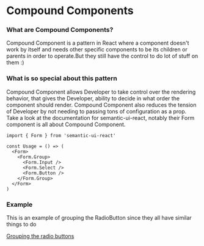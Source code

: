 # Compound Components

### What are Compound Components?

Compound Component is a pattern in React where a component doesn't work by itself and needs other specific components to be its children or parents in order to operate.But they still have the control to do lot of stuff on them :)

### What is so special about this pattern

Compound Component allows Developer to take control over the rendering behavior, that gives the Developer, ability to decide in what order the component should render. 
Compound Component also reduces the tension of Developer by not needing to passing tons of configuration as a prop.
Take a look at the documentation for semantic-ui-react, notably their Form component is all about Compound Component.

```
import { Form } from 'semantic-ui-react'

const Usage = () => (
  <Form>
    <Form.Group>
      <Form.Input />
      <Form.Select />
      <Form.Button />
    </Form.Group>
  </Form>
)

```


### Example

This is an example of grouping the RadioButton since they all have similar things to do

[Grouping the radio buttons](https://codesandbox.io/s/z32mw29474)
